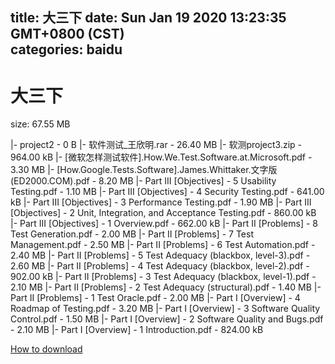 
title: 大三下
date: Sun Jan 19 2020 13:23:35 GMT+0800 (CST)    
categories: baidu
---

# 大三下
size: 67.55 MB
 
 
|- project2 - 0 B
|- 软件测试_王欣明.rar - 26.40 MB
|- 软测project3.zip - 964.00 kB
|- [微软怎样测试软件].How.We.Test.Software.at.Microsoft.pdf - 3.30 MB
|- [How.Google.Tests.Software].James.Whittaker.文字版(ED2000.COM).pdf - 8.20 MB
|- Part III [Objectives] - 5 Usability Testing.pdf - 1.10 MB
|- Part III [Objectives] - 4 Security Testing.pdf - 641.00 kB
|- Part III [Objectives] - 3 Performance Testing.pdf - 1.90 MB
|- Part III [Objectives] - 2 Unit, Integration, and Acceptance Testing.pdf - 860.00 kB
|- Part III [Objectives] - 1 Overview.pdf - 662.00 kB
|- Part II [Problems] - 8 Test Generation.pdf - 2.00 MB
|- Part II [Problems] - 7 Test Management.pdf - 2.50 MB
|- Part II [Problems] - 6 Test Automation.pdf - 2.40 MB
|- Part II [Problems] - 5 Test Adequacy (blackbox, level-3).pdf - 2.60 MB
|- Part II [Problems] - 4 Test Adequacy (blackbox, level-2).pdf - 902.00 kB
|- Part II [Problems] - 3 Test Adequacy (blackbox, level-1).pdf - 2.10 MB
|- Part II [Problems] - 2 Test Adequacy (structural).pdf - 1.40 MB
|- Part II [Problems] - 1 Test Oracle.pdf - 2.00 MB
|- Part I [Overview] - 4 Roadmap of Testing.pdf - 3.20 MB
|- Part I [Overview] - 3 Software Quality Control.pdf - 1.50 MB
|- Part I [Overview] - 2 Software Quality and Bugs.pdf - 2.10 MB
|- Part I [Overview] - 1 Introduction.pdf - 824.00 kB

[How to download](https://bpcam.bemobtrk.com/go/2ceec3aa-1ca2-46d6-b9ff-aaa5c184517c?jno=467)